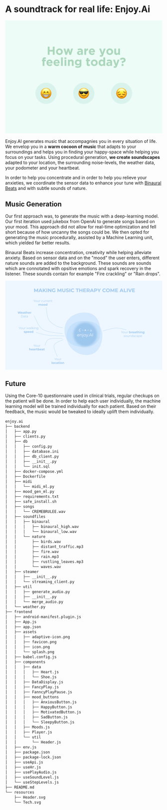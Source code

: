 # A soundtrack for real life: Enjoy.Ai

![Hero Image](https://github.com/Wittmaxi/enjoy.ai/blob/main/resources/Header.svg)

Enjoy.AI generates music that accompagnies you in every situation of life. 
We envelop you in a **warm cocoon of music** that adapts to your surroundings and helps you in finding your happy-space while helping you focus on your tasks.
Using procedural generation, **we create soundscapes** adapted to your location, the surrounding noise-levels, the weather data, your podometer and your heartbeat.

In order to help you concentrate and in order to help you relieve your anxieties, we coordinate the sensor data to enhance your tune with [Binaural Beats](https://en.wikipedia.org/wiki/Beat_(acoustics)#Binaural_beats) and with subtle sounds of nature. 

## Music Generation

Our first approach was, to generate the music with a deep-learning model. Our first iteration used jukebox from OpenAi to generate songs based on your mood. This approach did not allow for real-time optimization and fell short because of how uncanny the songs could be.
We then opted for generating the music procedurally, assisted by a Machine Learning unit, which yielded far better results.

Binaural Beats increase concentration, creativity while helping alleviate anxiety.
Based on sensor data and on the "mood" the user enters, different nature sounds are added to the background. These sounds are sounds which are connotated with opsitive emotions and spark recovery in the listener. These sounds contain for example "Fire crackling" or "Rain drops".

![Tech Image](https://github.com/Wittmaxi/enjoy.ai/blob/main/resources/Tech.svg)

## Future

Using the Core-10 questionnaire used in clinical trials, regular checkups on the patient will be done. In order to help each user individually, the machine learning model will be trained individually for each patient.
Based on their feedback, the music would be tweaked to ideally uplift them individually.

```
enjoy.ai
├── backend
│   ├── app.py
│   ├── clients.py
│   ├── db
│   │   ├── config.py
│   │   ├── database.ini
│   │   ├── db_client.py
│   │   ├── __init__.py
│   │   └── init.sql
│   ├── docker-compose.yml
│   ├── Dockerfile
│   ├── midi
│   │   └── midi_ml.py
│   ├── mood_gen_ml.py
│   ├── requirements.txt
│   ├── safe_install.sh
│   ├── songs
│   │   └── CREMEBRULEE.wav
│   ├── soundfiles
│   │   ├── binaural
│   │   │   ├── binaural_high.wav
│   │   │   └── binaural_low.wav
│   │   └── nature
│   │       ├── birds.wav
│   │       ├── distant_traffic.mp3
│   │       ├── fire.wav
│   │       ├── rain.mp3
│   │       ├── rustling_leaves.mp3
│   │       └── waves.wav
│   ├── steamer
│   │   ├── __init__.py
│   │   └── streaming_client.py
│   ├── util
│   │   ├── generate_audio.py
│   │   ├── __init__.py
│   │   └── merge_audio.py
│   └── weather.py
├── frontend
│   ├── android-manifest.plugin.js
│   ├── App.js
│   ├── app.json
│   ├── assets
│   │   ├── adaptive-icon.png
│   │   ├── favicon.png
│   │   ├── icon.png
│   │   └── splash.png
│   ├── babel.config.js
│   ├── components
│   │   ├── data
│   │   │   ├── Heart.js
│   │   │   └── Shoe.js
│   │   ├── DataDisplay.js
│   │   ├── FancyPlay.js
│   │   ├── FanncyPlayPause.js
│   │   ├── mood_buttons
│   │   │   ├── AnxiousButton.js
│   │   │   ├── HappyButton.js
│   │   │   ├── MotivatedButton.js
│   │   │   ├── SadButton.js
│   │   │   └── SleepyButton.js
│   │   ├── Moods.js
│   │   ├── Player.js
│   │   └── util
│   │       └── Header.js
│   ├── env.js
│   ├── package.json
│   ├── package-lock.json
│   ├── useApi.js
│   ├── useHr.js
│   ├── usePlayAudio.js
│   ├── useSoundLevel.js
│   └── useStepLevels.js
├── README.md
└── resources
    ├── Header.svg
    └── Tech.svg
```
